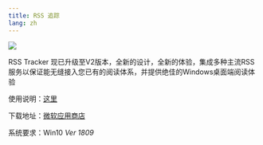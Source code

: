 ```yaml
---
title: RSS 追踪
lang: zh
---
```


![](https://i.loli.net/2020/08/01/Nl1C5gytYQTiMh2.png)

RSS Tracker 现已升级至V2版本，全新的设计，全新的体验，集成多种主流RSS服务以保证能无缝接入您已有的阅读体系，并提供绝佳的Windows桌面端阅读体验

使用说明：[这里](/document/rss/use.html)

下载地址：[微软应用商店](https://www.microsoft.com/store/productId/9N85PV1RJD6V)

系统要求：Win10 *Ver 1809*